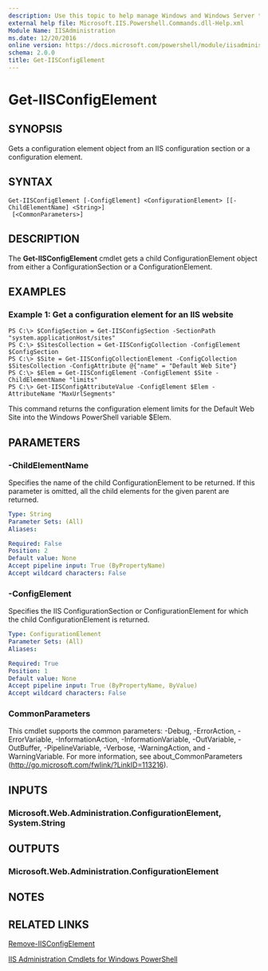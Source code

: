 ```yaml
---
description: Use this topic to help manage Windows and Windows Server technologies with Windows PowerShell.
external help file: Microsoft.IIS.Powershell.Commands.dll-Help.xml
Module Name: IISAdministration
ms.date: 12/20/2016
online version: https://docs.microsoft.com/powershell/module/iisadministration/get-iisconfigelement?view=windowsserver2016-ps&wt.mc_id=ps-gethelp
schema: 2.0.0
title: Get-IISConfigElement
---
```


# Get-IISConfigElement

## SYNOPSIS
Gets a configuration element object from an IIS configuration section or a configuration element.

## SYNTAX

```
Get-IISConfigElement [-ConfigElement] <ConfigurationElement> [[-ChildElementName] <String>]
 [<CommonParameters>]
```

## DESCRIPTION
The **Get-IISConfigElement** cmdlet gets a child ConfigurationElement object from either a ConfigurationSection or a ConfigurationElement.

## EXAMPLES

### Example 1: Get a configuration element for an IIS website
```
PS C:\> $ConfigSection = Get-IISConfigSection -SectionPath "system.applicationHost/sites"
PS C:\> $SitesCollection = Get-IISConfigCollection -ConfigElement $ConfigSection
PS C:\> $Site = Get-IISConfigCollectionElement -ConfigCollection $SitesCollection -ConfigAttribute @{"name" = "Default Web Site"}
PS C:\> $Elem = Get-IISConfigElement -ConfigElement $Site -ChildElementName "limits"
PS C:\> Get-IISConfigAttributeValue -ConfigElement $Elem -AttributeName "MaxUrlSegments"
```

This command returns the configuration element limits for the Default Web Site into the Windows PowerShell variable $Elem.

## PARAMETERS

### -ChildElementName
Specifies the name of the child ConfigurationElement to be returned.
If this parameter is omitted, all the child elements for the given parent are returned.

```yaml
Type: String
Parameter Sets: (All)
Aliases: 

Required: False
Position: 2
Default value: None
Accept pipeline input: True (ByPropertyName)
Accept wildcard characters: False
```

### -ConfigElement
Specifies the IIS ConfigurationSection or ConfigurationElement for which the child ConfigurationElement is returned.

```yaml
Type: ConfigurationElement
Parameter Sets: (All)
Aliases: 

Required: True
Position: 1
Default value: None
Accept pipeline input: True (ByPropertyName, ByValue)
Accept wildcard characters: False
```

### CommonParameters
This cmdlet supports the common parameters: -Debug, -ErrorAction, -ErrorVariable, -InformationAction, -InformationVariable, -OutVariable, -OutBuffer, -PipelineVariable, -Verbose, -WarningAction, and -WarningVariable. For more information, see about_CommonParameters (http://go.microsoft.com/fwlink/?LinkID=113216).

## INPUTS

### Microsoft.Web.Administration.ConfigurationElement, System.String

## OUTPUTS

### Microsoft.Web.Administration.ConfigurationElement

## NOTES

## RELATED LINKS

[Remove-IISConfigElement](./Remove-IISConfigElement.md)

[IIS Administration Cmdlets for Windows PowerShell](./iisadministration.md)

